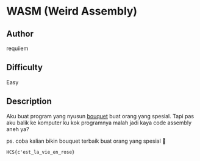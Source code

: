 # WASM (Weird Assembly)

## Author

requiiem

## Difficulty

Easy

## Description

Aku buat program yang nyusun [bouquet](https://en.wikipedia.org/wiki/Flower_bouquet) buat orang yang spesial. Tapi pas aku balik ke komputer ku kok programnya malah jadi kaya code assembly aneh ya? 

ps. coba kalian bikin bouquet terbaik buat orang yang spesial 💐

`HCS{c'est_la_vie_en_rose}`